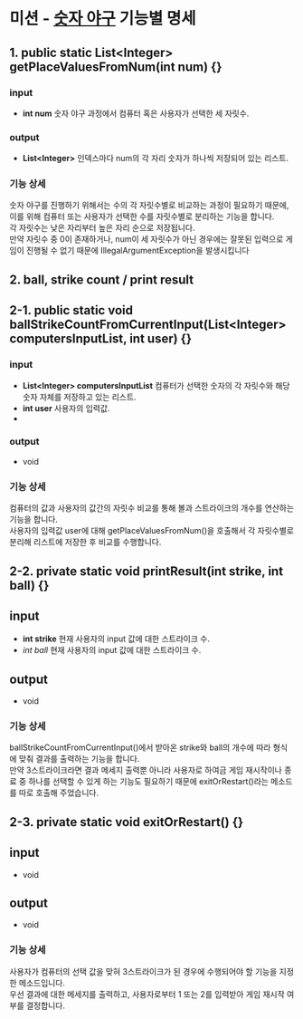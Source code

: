 # 미션 - [숫자 야구](https://marked-duck-24a.notion.site/f9b3106eeffe488786e3331d12aa2d15?v=61e814e6ba1a48288251dc0e2ac72ce6) 기능별 명세

## 1. public static List<Integer\> getPlaceValuesFromNum(int num) {}

### input
- **int num**
    숫자 야구 과정에서 컴퓨터 혹은 사용자가 선택한 세 자릿수.

### output
- **List<Integer\>** 인덱스마다 num의 각 자리 숫자가 하나씩 저장되어 있는 리스트. 

### 기능 상세
숫자 야구를 진행하기 위해서는 수의 각 자릿수별로 비교하는 과정이 필요하기 때문에, 이를 위해 컴퓨터 또는 사용자가 선택한 수를 자릿수별로 분리하는 기능을 합니다.</br>
각 자릿수는 낮은 자리부터 높은 자리 순으로 저장됩니다.</br>
만약 자릿수 중 0이 존재하거나, num이 세 자릿수가 아닌 경우에는 잘못된 입력으로 게임이 진행될 수 없기 때문에 IllegalArgumentException을 발생시킵니다

## 2. ball, strike count / print result

## 2-1. public static void ballStrikeCountFromCurrentInput(List<Integer\> computersInputList, int user) {}

### input
- **List<Integer\> computersInputList**
    컴퓨터가 선택한 숫자의 각 자릿수와 해당 숫자 자체를 저장하고 있는 리스트.
- **int user**
    사용자의 입력값.
- 
### output
- void

### 기능 상세
컴퓨터의 값과 사용자의 값간의 자릿수 비교를 통해 볼과 스트라이크의 개수를 연산하는 기능을 합니다.</br>
사용자의 입력값 user에 대해 getPlaceValuesFromNum()을 호출해서 각 자릿수별로 분리해 리스트에 저장한 후 비교를 수행합니다.

## 2-2. private static void printResult(int strike, int ball) {}

## input
- **int strike**
    현재 사용자의 input 값에 대한 스트라이크 수.
- *int ball*
    현재 사용자의 input 값에 대한 스트라이크 수.

## output
- void

### 기능 상세
ballStrikeCountFromCurrentInput()에서 받아온 strike와 ball의 개수에 따라 형식에 맞춰 결과를 출력하는 기능을 합니다.</br>
만약 3스트라이크라면 결과 메세지 출력뿐 아니라 사용자로 하여금 게임 재시작이나 종료 중 하나를 선택할 수 있게 하는 기능도 필요하기 때문에 exitOrRestart()라는 메소드를 따로 호출해 주었습니다.</br>

## 2-3. private static void exitOrRestart() {}

## input
- void
## output
- void

### 기능 상세
사용자가 컴퓨터의 선택 값을 맞혀 3스트라이크가 된 경우에 수행되어야 할 기능을 지정한 메소드입니다.</br>
우선 결과에 대한 메세지를 출력하고, 사용자로부터 1 또는 2를 입력받아 게임 재시작 여부를 결정합니다.
